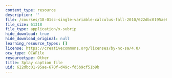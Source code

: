 ```yaml
---
content_type: resource
description: ''
file: /courses/18-01sc-single-variable-calculus-fall-2010/622dbc0195ae670fd49cfd5b9cf51b9b_eHJuAByQf5A.srt
file_size: 61318
file_type: application/x-subrip
hide_download: true
hide_download_original: null
learning_resource_types: []
license: https://creativecommons.org/licenses/by-nc-sa/4.0/
ocw_type: OCWFile
resourcetype: Other
title: 3play caption file
uid: 622dbc01-95ae-670f-d49c-fd5b9cf51b9b
---
```

